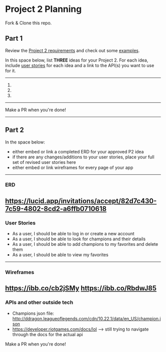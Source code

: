 # Project 2 Planning

Fork & Clone this repo.

## Part 1

Review the [Project 2 requirements](https://tmdarneille.gitbook.io/seirfx/11-projects/project-2#project-feedback-evaluation) and check out some [examples](https://tmdarneille.gitbook.io/seirfx/11-projects/past-projects/project2).

In this space below, list **THREE** ideas for your Project 2. For each idea, include [user stories](https://revelry.co/user-stories-that-dont-suck/) for each idea and a link to the API(s) you want to use for it.

--------------------------------------------------------
1. 
2. 
3.
---------------------------------------------------------

Make a PR when you're done!

---

## Part 2

In the space below:
* either embed or link a completed ERD for your approved P2 idea
* if there are any changes/additions to your user stories, place your full set of revised user stories here
* either embed or link wireframes for every page of your app

----------------------------------------------------------
### ERD
https://lucid.app/invitations/accept/82d7c430-7c59-4802-8cd2-a6ffb0710618
----------------------------------------------------------
### User Stories
* As a user, I should be able to log in or create a new account 
* As a user, I should be able to look for champions and their details
* As a user, I should be able to add champions to my favorites and delete them
* As a user, I should be able to view my favorites
----------------------------------------------------------
### Wireframes
https://ibb.co/cb2jSMy
https://ibb.co/RbdwJ85
----------------------------------------------------------

### APIs and other outside tech
* Champions json file: http://ddragon.leagueoflegends.com/cdn/10.22.1/data/en_US/champion.json
* https://developer.riotgames.com/docs/lol --> still trying to navigate through the docs for the actual api

Make a PR when you're done!
